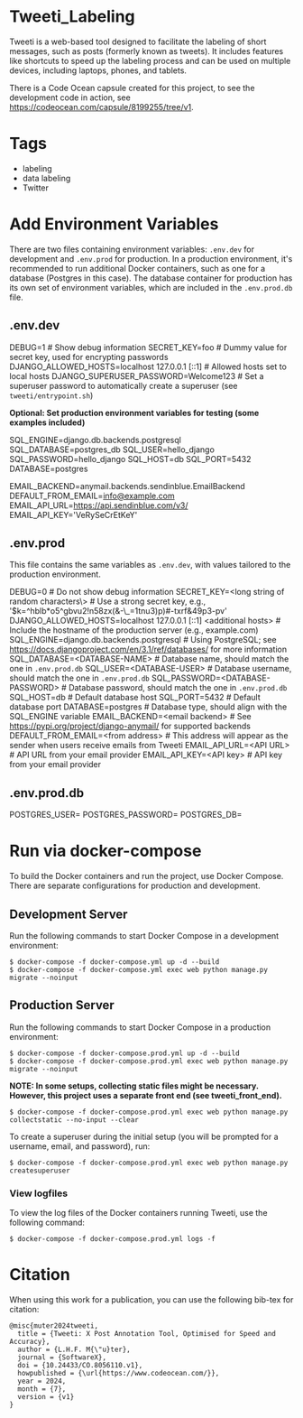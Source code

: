 # Tweeti\_Labeling

Tweeti is a web-based tool designed to facilitate the labeling of short messages, such as posts (formerly known as tweets). It includes features like shortcuts to speed up the labeling process and can be used on multiple devices, including laptops, phones, and tablets.

There is a Code Ocean capsule created for this project, to see the development code in action, see https://codeocean.com/capsule/8199255/tree/v1.

# Tags
- labeling
- data labeling
- Twitter


# Add Environment Variables

There are two files containing environment variables: `.env.dev` for development and `.env.prod` for production. In a production environment, it's recommended to run additional Docker containers, such as one for a database (Postgres in this case). The database container for production has its own set of environment variables, which are included in the `.env.prod.db` file.


## .env.dev

DEBUG=1                                              \# Show debug information
SECRET\_KEY=foo                                      \# Dummy value for secret key, used for encrypting passwords
DJANGO\_ALLOWED\_HOSTS=localhost 127.0.0.1 [::1]     \# Allowed hosts set to local hosts
DJANGO\_SUPERUSER\_PASSWORD=Welcome123               \# Set a superuser password to automatically create a superuser (see `tweeti/entrypoint.sh`)

__Optional: Set production environment variables for testing (some examples included)__

SQL\_ENGINE=django.db.backends.postgresql
SQL\_DATABASE=postgres\_db
SQL\_USER=hello\_django
SQL\_PASSWORD=hello\_django
SQL\_HOST=db
SQL\_PORT=5432
DATABASE=postgres

EMAIL\_BACKEND=anymail.backends.sendinblue.EmailBackend
DEFAULT\_FROM\_EMAIL=info@example.com
EMAIL\_API\_URL=https://api.sendinblue.com/v3/
EMAIL\_API\_KEY='VeRySeCrEtKeY'


## .env.prod


This file contains the same variables as `.env.dev`, with values tailored to the production environment.


DEBUG=0                                                                   \# Do not show debug information
SECRET\_KEY=\<long string of random characters\\>                         \# Use a strong secret key, e.g., '$k=^hblb\*o5^gbvu2!n58zx(&-\\_=1tnu3)p)\#-txrf&49p3-pv'
DJANGO\_ALLOWED\_HOSTS=localhost 127.0.0.1 [::1] \<additional hosts\>     \# Include the hostname of the production server (e.g., example.com)
SQL\_ENGINE=django.db.backends.postgresql                                 \# Using PostgreSQL; see https://docs.djangoproject.com/en/3.1/ref/databases/ for more information
SQL\_DATABASE=\<DATABASE-NAME\>                                           \# Database name, should match the one in `.env.prod.db`
SQL\_USER=\<DATABASE-USER\>                                               \# Database username, should match the one in `.env.prod.db`
SQL\_PASSWORD=\<DATABASE-PASSWORD\>                                       \# Database password, should match the one in `.env.prod.db`
SQL\_HOST=db                                                              \# Default database host
SQL\_PORT=5432                                                            \# Default database port
DATABASE=postgres                                                         \# Database type, should align with the SQL\_ENGINE variable
EMAIL\_BACKEND=\<email backend\>                                          \# See https://pypi.org/project/django-anymail/ for supported backends
DEFAULT\_FROM\_EMAIL=\<from address\>                                     \# This address will appear as the sender when users receive emails from Tweeti
EMAIL\_API\_URL=\<API URL\>                                               \# API URL from your email provider
EMAIL\_API\_KEY=\<API key\>                                               \# API key from your email provider


## .env.prod.db

POSTGRES\_USER=<DATABASE-USER>
POSTGRES\_PASSWORD=<DATABASE-PASSWORD>
POSTGRES\_DB=<DATABASE-NAME>


# Run via docker-compose

To build the Docker containers and run the project, use Docker Compose. There are separate configurations for production and development.


## Development Server

Run the following commands to start Docker Compose in a development environment:

```
$ docker-compose -f docker-compose.yml up -d --build
$ docker-compose -f docker-compose.yml exec web python manage.py migrate --noinput
```


## Production Server

Run the following commands to start Docker Compose in a production environment:

```
$ docker-compose -f docker-compose.prod.yml up -d --build
$ docker-compose -f docker-compose.prod.yml exec web python manage.py migrate --noinput
```

__NOTE: In some setups, collecting static files might be necessary. However, this project uses a separate front end (see tweeti\_front\_end).__


```
$ docker-compose -f docker-compose.prod.yml exec web python manage.py collectstatic --no-input --clear
```

To create a superuser during the initial setup (you will be prompted for a username, email, and password), run:

```
$ docker-compose -f docker-compose.prod.yml exec web python manage.py createsuperuser
```


### View logfiles

To view the log files of the Docker containers running Tweeti, use the following command:

```
$ docker-compose -f docker-compose.prod.yml logs -f
```


# Citation

When using this work for a publication, you can use the following bib-tex for citation:

```
@misc{muter2024tweeti,
  title = {Tweeti: X Post Annotation Tool, Optimised for Speed and Accuracy},
  author = {L.H.F. M{\"u}ter},
  journal = {SoftwareX},
  doi = {10.24433/CO.8056110.v1},
  howpublished = {\url{https://www.codeocean.com/}},
  year = 2024,
  month = {7},
  version = {v1}
}
```
